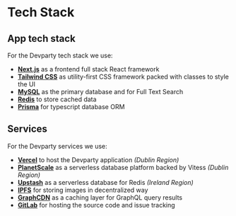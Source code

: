 # Tech Stack

## App tech stack

For the Devparty tech stack we use:

- [**Next.js**](https://nextjs.org/?utm_source=devparty) as a frontend full stack React framework
- [**Tailwind CSS**](https://tailwindcss.com/?utm_source=devparty) as utility-first CSS framework packed with classes to style the UI
- [**MySQL**](https://www.mysql.com/?utm_source=devparty) as the primary database and for Full Text Search
- [**Redis**](https://redis.io/?utm_source=devparty) to store cached data
- [**Prisma**](https://prisma.io/?utm_source=devparty) for typescript database ORM

## Services

For the Devparty services we use:

- [**Vercel**](https://vercel.com/?utm_source=devparty&utm_campaign=oss) to host the Devparty application _(Dublin Region)_
- [**PlanetScale**](https://www.planetscale.com/?utm_source=devparty) as a serverless database platform backed by Vitess _(Dublin Region)_
- [**Upstash**](https://upstash.com/?utm_source=devparty) as a serverless database for Redis _(Ireland Region)_
- [**IPFS**](https://ipfs.io/?utm_source=devparty) for storing images in decentralized way
- [**GraphCDN**](https://graphcdn.io/?utm_source=devparty) as a caching layer for GraphQL query results
- [**GitLab**](https://gitlab.com/?utm_source=devparty) for hosting the source code and issue tracking
